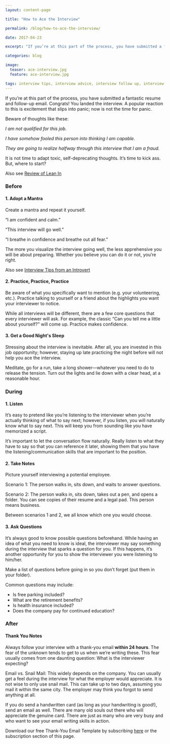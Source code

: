 ```yaml
---
layout: content-page

title: "How to Ace the Interview"

permalink: /blog/how-to-ace-the-interview/

date: 2017-04-23

excerpt: "If you’re at this part of the process, you have submitted a fantastic resume and follow-up email. Congrats! You landed the interview. A popular reaction to this is excitement that slips into panic; now is not the time for panic."

categories: blog

image:
  teaser: ace-interview.jpg
  feature: ace-interview.jpg

tags: interview tips, interview advice, interview follow up, interview etiquette, interview thank you notes, interview thank you email
---
```


If you’re at this part of the process, you have submitted a fantastic resume and follow-up email. Congrats! You landed the interview. A popular reaction to this is excitement that slips into panic; now is not the time for panic. 

Beware of thoughts like these: 

<em>I am not qualified for this job.</em>

<em>I have somehow fooled this person into thinking I am capable.</em>

<em>They are going to realize halfway through this interview that I am a fraud.</em>

It is not time to adapt toxic, self-deprecating thoughts. It’s time to kick ass. But, where to start?

Also see <a href="/blog/review-of-lean-in/">Review of Lean In</a>

### Before

#### 1. Adopt a Mantra

<p class="indent">Create a mantra and repeat it yourself.</p>
<p class="indent">“I am confident and calm.”</p>
<p class="indent">“This interview will go well.”</p>
<p class="indent">“I breathe in confidence and breathe out all fear.”</p>
<p class="indent">The more you visualize the interview going well, the less apprehensive you will be about preparing. Whether you believe you can do it or not, you’re right.</p>
<p class="indent">Also see <a href="/blog/interview-tips-from-an-introvert/">Interview Tips from an Introvert</a></p>


#### 2. Practice, Practice, Practice

<p class="indent">Be aware of what you specifically want to mention (e.g. your volunteering, etc.). Practice talking to yourself or a friend about the highlights you want your interviewer to notice.</p>
<p class="indent">While all interviews will be different, there are a few core questions that every interviewer will ask. For example, the classic “Can you tell me a little about yourself?” will come up. Practice makes confidence.</p>

#### 3. Get a Good Night's Sleep

<p class="indent">Stressing about the interview is inevitable. After all, you are invested in this job opportunity; however, staying up late practicing the night before will not help you ace the interview.</p>
<p class="indent">Meditate, go for a run, take a long shower—whatever you need to do to release the tension. Turn out the lights and lie down with a clear head, at a reasonable hour.</p>

### During

#### 1. Listen

<p class="indent">It’s easy to pretend like you’re listening to the interviewer when you’re actually thinking of what to say next; however, if you listen, you will naturally know what to say next. This will keep you from sounding like you have memorized a script.</p>
<p class="indent">It’s important to let the conversation flow naturally. Really listen to what they have to say so that you can reference it later, showing them that you have the listening/communication skills that are important to the position.</p>

#### 2. Take Notes

<p class="indent">Picture yourself interviewing a potential employee.</p>
<p class="indent">Scenario 1: The person walks in, sits down, and waits to answer questions.</p>
<p class="indent">Scenario 2: The person walks in, sits down, takes out a pen, and opens a folder. You can see copies of their resume and a legal pad. This person means business.</p>
<p class="indent">Between scenarios 1 and 2, we all know which one you would choose.</p>

#### 3. Ask Questions

<p class="indent">It’s always good to know possible questions beforehand. While having an idea of what you need to know is ideal, the interviewer may say something during the interview that sparks a question for you. If this happens, it’s another opportunity for you to show the interviewer you were listening to him/her.</p>
<p class="indent">Make a list of questions before going in so you don’t forget (put them in your folder).</p>
<p class="indent">Common questions may include:</p>
<ul class="indent">
	<li>Is free parking included?</li>
	<li>What are the retirement benefits?</li>
	<li>Is health insurance included?</li>
	<li>Does the company pay for continued education? </li>
</ul>

### After

#### Thank You Notes

<p class="indent">Always follow your interview with a thank-you email <b>within 24 hours</b>. The fear of the unknown tends to get to us when we’re writing these. This fear usually comes from one daunting question: What is the interviewer expecting?</p>
<p class="indent">Email vs. Snail Mail: This widely depends on the company. You can usually get a feel during the interview for what the employer would appreciate. It is not wise to only use snail mail. This can take up to two days, assuming you mail it within the same city. The employer may think you forgot to send anything at all.</p>
<p class="indent">If you do send a handwritten card (as long as your handwriting is good!), send an email as well. There are many old souls out there who will appreciate the genuine card. There are just as many who are very busy and who want to see your email writing skills in action.</p>
<p class="indent">Download our free Thank-You Email Template by subscribing <a href="/join-pare-and-flourish/">here</a> or the subscription section of this page.</p>